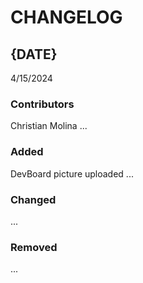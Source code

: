 # CHANGELOG

## {DATE}
4/15/2024
### Contributors
Christian Molina
...

### Added
DevBoard picture uploaded
...

### Changed
...

### Removed
...